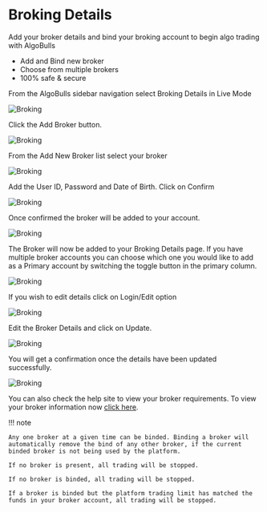 # Broking Details

Add your broker details and bind your broking account to begin algo trading with AlgoBulls

* Add and Bind new broker 
* Choose from multiple brokers 
* 100% safe & secure

From the AlgoBulls sidebar navigation select Broking Details in Live Mode 

![Broking](imgs/broker1.png)

Click the Add Broker button. 

![Broking](imgs/broker2.png)

From the Add New Broker list select your broker 

![Broking](imgs/broker3.png)

Add the User ID, Password and Date of Birth. Click on Confirm 

![Broking](imgs/broker4.png)

Once confirmed the broker will be added to your account. 

![Broking](imgs/broker5.png)

The Broker will now be added to your Broking Details page. If you have multiple broker accounts you can choose which one you would like to add as a Primary account by switching the toggle button in the primary column. 

![Broking](imgs/broker6.png)

If you wish to edit details click on Login/Edit option  

![Broking](imgs/broker7.png)

Edit the Broker Details and click on Update. 

![Broking](imgs/broker8.png)

You will get a confirmation once the details have been updated successfully. 

![Broking](imgs/broker9.png)

You can also check the help site to view your broker requirements. To view your broker information now [click here](../member/faq.md). 

!!! note
     
    Any one broker at a given time can be binded. Binding a broker will automatically remove the bind of any other broker, if the current binded broker is not being used by the platform.
    
    If no broker is present, all trading will be stopped.
    
    If no broker is binded, all trading will be stopped.
    
    If a broker is binded but the platform trading limit has matched the funds in your broker account, all trading will be stopped.

